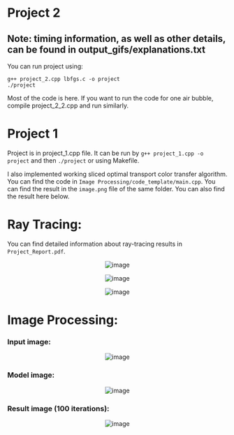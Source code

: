 # Project 2
## Note: timing information, as well as other details, can be found in output_gifs/explanations.txt
You can run project using:
```
g++ project_2.cpp lbfgs.c -o project
./project
```
Most of the code is here. If you want to run the code for one air bubble, compile project_2_2.cpp and run similarly.

# Project 1
Project is in project_1.cpp file. It can be run by
```g++ project_1.cpp -o project``` and then ```./project``` or using Makefile.

I also implemented working sliced optimal transport color transfer algorithm. You can find the code in ```Image Processing/code_template/main.cpp```. You can find the result in the ```image.png``` file of the same folder. You can also find the result here below.

# Ray Tracing:
You can find detailed information about ray-tracing results in ```Project_Report.pdf```.
<p align="center">
  <img src="https://github.com/Natali124/Computer-Graphics/assets/58912325/4d3dd644-3733-4ae2-a30a-10925119d726" alt="image">
</p>

<p align="center">
  <img src="https://github.com/Natali124/Computer-Graphics/assets/58912325/0f6de528-7396-4932-a780-4d04c010d28a" alt="image">
</p>

<p align="center">
  <img src="https://github.com/Natali124/Computer-Graphics/assets/58912325/c6c23523-4b01-4570-8041-82c39b32897a" alt="image">
</p>

# Image Processing:
### Input image:
<p align="center">
  <img src="https://github.com/Natali124/Computer-Graphics/assets/58912325/b851a827-09ea-49e8-b589-8a9958c70b98" alt="image">
</p>

### Model image:
<p align="center">
  <img src="https://github.com/Natali124/Computer-Graphics/assets/58912325/cae69e38-2099-481a-8581-65e80238b328" alt="image">
</p>

### Result image (100 iterations):
<p align="center">
  <img src="https://github.com/Natali124/Computer-Graphics/assets/58912325/51a2c577-b937-4e7a-bcf3-bd0c526b4fd4" alt="image">
</p>
